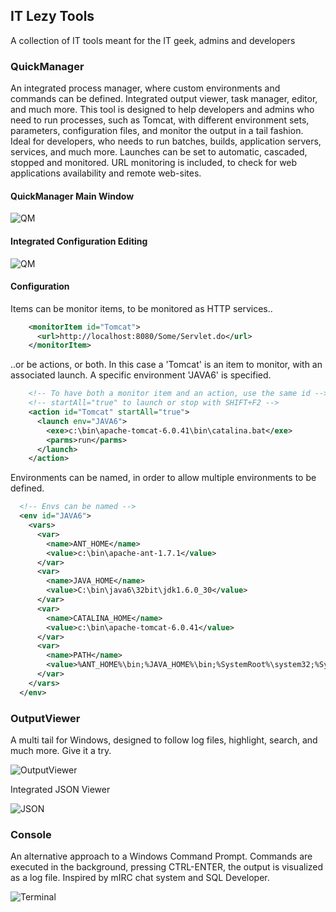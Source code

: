 ## IT Lezy Tools
A collection of IT tools meant for the IT geek, admins and developers

### QuickManager
An integrated process manager, where custom environments and commands can be defined. Integrated output viewer, task manager, editor, and much more.
This tool is designed to help developers and admins who need to run processes, such as Tomcat, with different environment sets, parameters, configuration files, and monitor the output in a tail fashion.
Ideal for developers, who needs to run batches, builds, application servers, services, and much more.
Launches can be set to automatic, cascaded, stopped and monitored. URL monitoring is included, to check for web applications availability and remote web-sites.

#### QuickManager Main Window

![QM](https://itlezy.github.io/images/QuickManager02.png)

#### Integrated Configuration Editing

![QM](https://itlezy.github.io/images/QuickManager01.png)

#### Configuration
Items can be monitor items, to be monitored as HTTP services..

```xml
    <monitorItem id="Tomcat">
      <url>http://localhost:8080/Some/Servlet.do</url>
    </monitorItem>
```

..or be actions, or both. In this case a 'Tomcat' is an item to monitor, with an associated launch.
A specific environment 'JAVA6' is specified.

```xml
    <!-- To have both a monitor item and an action, use the same id -->
    <!-- startAll="true" to launch or stop with SHIFT+F2 -->
    <action id="Tomcat" startAll="true">
      <launch env="JAVA6">
        <exe>c:\bin\apache-tomcat-6.0.41\bin\catalina.bat</exe>
        <parms>run</parms>
      </launch>
    </action>
```

Environments can be named, in order to allow multiple environments to be defined.

```xml
  <!-- Envs can be named -->
  <env id="JAVA6">
    <vars>
      <var>
        <name>ANT_HOME</name>
        <value>c:\bin\apache-ant-1.7.1</value>
      </var>
      <var>
        <name>JAVA_HOME</name>
        <value>C:\bin\java6\32bit\jdk1.6.0_30</value>
      </var>
      <var>
        <name>CATALINA_HOME</name>
        <value>c:\bin\apache-tomcat-6.0.41</value>
      </var>      
      <var>
        <name>PATH</name>
        <value>%ANT_HOME%\bin;%JAVA_HOME%\bin;%SystemRoot%\system32;%SystemRoot%</value>
      </var>
    </vars>
  </env>
```

### OutputViewer
A multi tail for Windows, designed to follow log files, highlight, search, and much more. Give it a try.

![OutputViewer](https://itlezy.github.io/images/OV%20_%20Examples.png)

Integrated JSON Viewer

![JSON](https://itlezy.github.io/images/JSONViewer.png)

### Console
An alternative approach to a Windows Command Prompt. Commands are executed in the background, pressing CTRL-ENTER, the output is visualized as a log file. Inspired by mIRC chat system and SQL Developer.

![Terminal](https://itlezy.github.io/images/Terminal.png)

